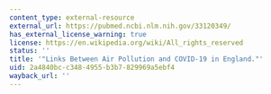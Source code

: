 ```yaml
---
content_type: external-resource
external_url: https://pubmed.ncbi.nlm.nih.gov/33120349/
has_external_license_warning: true
license: https://en.wikipedia.org/wiki/All_rights_reserved
status: ''
title: '"Links Between Air Pollution and COVID-19 in England."'
uid: 2a4840bc-c348-4955-b3b7-829969a5ebf4
wayback_url: ''
---
```

